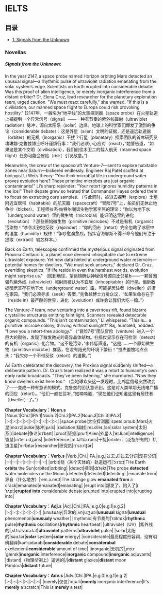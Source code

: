 # IELTS
## 目录
- [1. Signals from the Unknown](#SignalsFromTheUnknown)

### Novellas

<a name= "SignalsFromTheUnknown"></a>
##### Signals from the Unknown:

In the year 2147, a space probe named Horizon orbiting Mars detected an unusual signal—a rhythmic pulse of ultraviolet radiation emanating from the solar system’s edge. Scientists on Earth erupted into considerable debate: Was this proof of alien intelligence, or merely inorganic interference from a distant orbiter? Dr. Elena Cruz, lead researcher for the planetary exploration team, urged caution. "We must react carefully," she warned. "If this is a civilisation, our manned space flight to Europa could risk provoking hostility."
(2147年，一艘名为“地平线”的太空探测器（space probe）在火星轨道上捕捉到一个异常信号（signal）——一种有节奏的紫外线辐射（ultraviolet radiation）脉冲，源自太阳系（solar）边缘。地球上的科学家们爆发了激烈的争论（considerable debate）：这是外星（alien）文明的证据，还是遥远轨道器（orbiter）的无机（inorganic）干扰？行星（planetary）探索团队的首席研究员埃琳娜·克鲁兹博士呼吁谨慎行事：“我们必须小心应对（react），”她警告道，“如果这是某个文明（civilisation），我们前往木卫二的载人航天（manned space flight）任务可能会冒险（risk）引发敌意。”)

Meanwhile, the crew of the spacecraft Venture-7—sent to explore habitable zones near Saturn—bickered endlessly. Engineer Raj Patel scoffed at biologist Li Wei’s theory: "You think microbial life in underground water proves evolution here? Those primitive microbes are just organic contaminants!" Li’s sharp rejoinder: "Your retort ignores humidity patterns in the ice!" Their debate grew so heated that Commander Hayes ordered them to focus on extracting core samples.
（与此同时，被派去探索（explore）土星附近宜居带（habitable）的航天器（spacecraft）“冒险7号”上，船员们无休止地争吵（bicker）。工程师拉杰·帕特尔嘲讽生物学家李伟的理论：“你以为地下水（underground water）里的微生物（microbial）能证明这里的进化（evolution）？那些原始微生物（primitive microbes）不过是有机（organic）污染物！”李伟尖锐地反驳（rejoinder）：“你的回击（retort）完全忽略了冰层中的湿度（humidity）规律！”争吵愈演愈烈，指挥官海耶斯不得不命令他们专注于提取（extract）岩芯样本。）

Back on Earth, telescopes confirmed the mysterious signal originated from Proxima Centauri b, a planet once deemed inhospitable due to extreme ultraviolet exposure. Yet new data hinted at underground water reservoirs—potential homes for dwellers. "We must seek answers," declared Dr. Cruz, overriding skeptics. "If life reside in even the harshest worlds, evolution might surprise us."
（回到地球，望远镜确认神秘信号源自比邻星b——一颗曾因强烈紫外线（ultraviolet）照射而被认为不宜居（inhospitable）的行星。但新数据暗示其存在地下水（underground water）库，可能是居住者（dweller）的潜在家园。“我们必须寻求（seek）答案，”克鲁兹博士力排众议，“如果生命存在于（reside in）最严酷的世界，进化（evolution）或许会让我们大吃一惊。”）

The Venture-7 team, now venturing into a cavernous rift, found bizarre crystalline structures emitting faint light. Scanners revealed detectable organic compounds. "This isn’t contamination," Li whispered. "This is… a primitive microbe colony, thriving without sunlight!" Raj, humbled, nodded. "I owe you a retort-free apology."
（“冒险7号”团队冒险（venture）进入一个巨大的裂谷，发现了散发微光的奇异晶体结构。扫描仪显示存在可检测（detect）的有机（organic）化合物。“这不是污染，”李伟低声道，“这是……一个原始微生物（primitive microbe）群落，在没有阳光的环境下繁衍！”拉杰羞愧地点点头：“我欠你一个不带反驳（retort）的道歉。”）

As Earth celebrated the discovery, the Proxima signal suddenly shifted—a deliberate pattern. Dr. Cruz’s team realized it was a retort to humanity’s own early radio broadcasts. "They’ve been listening," she murmured. "Now they know dwellers exist here too."
（当地球欢庆这一发现时，比邻星信号突然改变了——变成一种有意识的模式。克鲁兹的团队意识到，这是对人类早期无线电广播的回应（retort）。“他们一直在监听，”她喃喃道，“现在他们也知道这里有居住者（dweller）了。”）

**Chapter Vocabulary：Noun.s**
|Noun.1|Chi.1|IPA.1|Noun.2|Chi.2|IPA.2|Noun.3|Chi.3|IPA.3|
|:-:|:-:|:-:|:-:|:-:|:-:|:-:|:-:|:-:|
|space probe|太空探测器|ˈspeɪs prəʊb|Mars|火星|mɑːrz|pulse|脉冲|pʌls|
|radiation|辐射|ˌreɪ.diˈeɪ.ʃən|solar system|太阳系|/|debate|争论|dɪˈbeɪt|
|proof|证据|pruːf|Alien|外星人|ˈeɪ.li.ən|intelligence|智慧|ɪnˈtel.ɪ.dʒəns|
|interference|ˌɪn.təˈfɪə.rəns|干扰|orbiter|（泛指所有的）轨道卫星|ˈɔːrbɪtər|researcher|研究员|rɪˈsɜːrtʃər|

**Chapter Vocabulary：Verb.s**
|Verb.|Chi.|IPA.|e.g.|过去式|过去分词|现在分词|
|:-:|:-:|:-:|:-:|:-:|:-:|:-:|
|orbit|绕（某个天体的）轨道运行|ˈɔːrbɪt|THe Earth **orbits** the Sun|orbited|orbiting|
|detect|探测|dɪˈtekt|The probe **detected** water molecules on the Moon.|detected|detected|detecting|
|emanate from|源自（什么地方）|ˈem.ə.neɪt|The strange glow **emanated from** a crack|emanated|emanated|emanating|
|erupt into|爆发了、陷入了|ɪˈrʌpt|**erupted into** considerable debate|erupted into|erupted into|erupting into|


**Chapter Vocabulary：Adj.s**
|Adj.|Chi.|IPA.|e.g.0|e.g.1|e.g.2|
|:-:|:-:|:-:|:-:|:-:|:-:|
|unusualy|异常的|ʌnˈjuːʒuəl|**unusual** signal|**unusual** phenomenon|**unusualy** weather|
|rhythmic|有节奏的|ˈrɪðmɪk|**rhythmic** pulse|**rhythmic** oscillations|**rhythmic** heartbeat|
|ultraviolet（UV）|紫外线的|ˌʌl.trəˈvaɪə.lət|**ultraviolet** patterns|**ultraviolet** pulse|
|solar|太阳的|səʊ.lər|**solar** system|**solar** energy|
|considerable|最高程度形容词，没有明确翻译|kənˈsɪdərəbl|**considerable** debate|**considerabal** excitement|**considerable** amount of time|
|inorganic|无机的|ˌɪnɔːrˈɡænɪk|**inorganic** interference|**inorganic** compound|**inorganic** adjuvants|
|distant|（物理举例上）遥远的|/|**distant** glaxies|**distant** moon Pandora|**distant** future|

**Chapter Vocabulary：Adv.s**
|Adv.|Chi.|IPA.|e.g.0|e.g.1|e.g.2|
|:-:|:-:|:-:|:-:|:-:|:-:|
|merely|仅仅|ˈmɪə.li|**merely** inorganic interference|It's **merely** a scratch|This is **merely** a test|